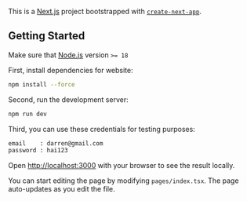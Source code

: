 This is a [Next.js](https://nextjs.org/) project bootstrapped with [`create-next-app`](https://github.com/vercel/next.js/tree/canary/packages/create-next-app).

## Getting Started

Make sure that [Node.js](https://nodejs.org/en/) version `>= 18`

First, install dependencies for website:

```bash
npm install --force
```

Second, run the development server:

```bash
npm run dev
```

Third, you can use these credentials for testing purposes:

```bash
email    : darren@gmail.com
password : hai123
```

Open [http://localhost:3000](http://localhost:3000) with your browser to see the result locally.

You can start editing the page by modifying `pages/index.tsx`. The page auto-updates as you edit the file.

<!-- ## Deploy on Vercel

You can open the application that has been deployed by clicking the following link : 
[https://to-do-list-darr.vercel.app/](https://to-do-list-darr.vercel.app/) -->

